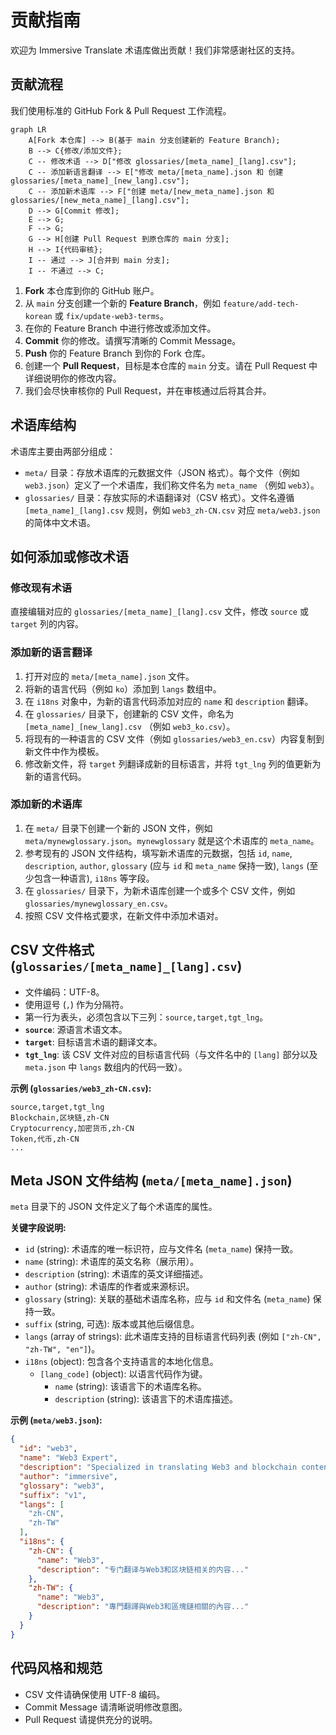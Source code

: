 # 贡献指南

欢迎为 Immersive Translate 术语库做出贡献！我们非常感谢社区的支持。

## 贡献流程

我们使用标准的 GitHub Fork & Pull Request 工作流程。

```mermaid
graph LR
    A[Fork 本仓库] --> B(基于 main 分支创建新的 Feature Branch);
    B --> C{修改/添加文件};
    C -- 修改术语 --> D["修改 glossaries/[meta_name]_[lang].csv"];
    C -- 添加新语言翻译 --> E["修改 meta/[meta_name].json 和 创建 glossaries/[meta_name]_[new_lang].csv"];
    C -- 添加新术语库 --> F["创建 meta/[new_meta_name].json 和 glossaries/[new_meta_name]_[lang].csv"];
    D --> G[Commit 修改];
    E --> G;
    F --> G;
    G --> H[创建 Pull Request 到原仓库的 main 分支];
    H --> I{代码审核};
    I -- 通过 --> J[合并到 main 分支];
    I -- 不通过 --> C;
```

1.  **Fork** 本仓库到你的 GitHub 账户。
2.  从 `main` 分支创建一个新的 **Feature Branch**，例如 `feature/add-tech-korean` 或 `fix/update-web3-terms`。
3.  在你的 Feature Branch 中进行修改或添加文件。
4.  **Commit** 你的修改。请撰写清晰的 Commit Message。
5.  **Push** 你的 Feature Branch 到你的 Fork 仓库。
6.  创建一个 **Pull Request**，目标是本仓库的 `main` 分支。请在 Pull Request 中详细说明你的修改内容。
7.  我们会尽快审核你的 Pull Request，并在审核通过后将其合并。

## 术语库结构

术语库主要由两部分组成：

*   `meta/` 目录：存放术语库的元数据文件（JSON 格式）。每个文件（例如 `web3.json`）定义了一个术语库，我们称文件名为 `meta_name` （例如 `web3`）。
*   `glossaries/` 目录：存放实际的术语翻译对（CSV 格式）。文件名遵循 `[meta_name]_[lang].csv` 规则，例如 `web3_zh-CN.csv` 对应 `meta/web3.json` 的简体中文术语。

## 如何添加或修改术语

### 修改现有术语

直接编辑对应的 `glossaries/[meta_name]_[lang].csv` 文件，修改 `source` 或 `target` 列的内容。

### 添加新的语言翻译

1.  打开对应的 `meta/[meta_name].json` 文件。
2.  将新的语言代码（例如 `ko`）添加到 `langs` 数组中。
3.  在 `i18ns` 对象中，为新的语言代码添加对应的 `name` 和 `description` 翻译。
4.  在 `glossaries/` 目录下，创建新的 CSV 文件，命名为 `[meta_name]_[new_lang].csv` （例如 `web3_ko.csv`）。
5.  将现有的一种语言的 CSV 文件（例如 `glossaries/web3_en.csv`）内容复制到新文件中作为模板。
6.  修改新文件，将 `target` 列翻译成新的目标语言，并将 `tgt_lng` 列的值更新为新的语言代码。

### 添加新的术语库

1.  在 `meta/` 目录下创建一个新的 JSON 文件，例如 `meta/mynewglossary.json`。`mynewglossary` 就是这个术语库的 `meta_name`。
2.  参考现有的 JSON 文件结构，填写新术语库的元数据，包括 `id`, `name`, `description`, `author`, `glossary` (应与 `id` 和 `meta_name` 保持一致), `langs` (至少包含一种语言), `i18ns` 等字段。
3.  在 `glossaries/` 目录下，为新术语库创建一个或多个 CSV 文件，例如 `glossaries/mynewglossary_en.csv`。
4.  按照 CSV 文件格式要求，在新文件中添加术语对。

## CSV 文件格式 (`glossaries/[meta_name]_[lang].csv`)

*   文件编码：UTF-8。
*   使用逗号 (`,`) 作为分隔符。
*   第一行为表头，必须包含以下三列：`source,target,tgt_lng`。
*   **`source`**: 源语言术语文本。
*   **`target`**: 目标语言术语的翻译文本。
*   **`tgt_lng`**: 该 CSV 文件对应的目标语言代码（与文件名中的 `[lang]` 部分以及 `meta.json` 中 `langs` 数组内的代码一致）。

**示例 (`glossaries/web3_zh-CN.csv`):**

```csv
source,target,tgt_lng
Blockchain,区块链,zh-CN
Cryptocurrency,加密货币,zh-CN
Token,代币,zh-CN
...
```

## Meta JSON 文件结构 (`meta/[meta_name].json`)

`meta` 目录下的 JSON 文件定义了每个术语库的属性。

**关键字段说明:**

*   `id` (string): 术语库的唯一标识符，应与文件名 (`meta_name`) 保持一致。
*   `name` (string): 术语库的英文名称（展示用）。
*   `description` (string): 术语库的英文详细描述。
*   `author` (string): 术语库的作者或来源标识。
*   `glossary` (string): 关联的基础术语库名称，应与 `id` 和文件名 (`meta_name`) 保持一致。
*   `suffix` (string, 可选): 版本或其他后缀信息。
*   `langs` (array of strings): 此术语库支持的目标语言代码列表 (例如 `["zh-CN", "zh-TW", "en"]`)。
*   `i18ns` (object): 包含各个支持语言的本地化信息。
    *   `[lang_code]` (object): 以语言代码作为键。
        *   `name` (string): 该语言下的术语库名称。
        *   `description` (string): 该语言下的术语库描述。

**示例 (`meta/web3.json`):**

```json
{
  "id": "web3",
  "name": "Web3 Expert",
  "description": "Specialized in translating Web3 and blockchain content...",
  "author": "immersive",
  "glossary": "web3",
  "suffix": "v1",
  "langs": [
    "zh-CN",
    "zh-TW"
  ],
  "i18ns": {
    "zh-CN": {
      "name": "Web3",
      "description": "专门翻译与Web3和区块链相关的内容..."
    },
    "zh-TW": {
      "name": "Web3",
      "description": "專門翻譯與Web3和區塊鏈相關的內容..."
    }
  }
}
```

## 代码风格和规范

*   CSV 文件请确保使用 UTF-8 编码。
*   Commit Message 请清晰说明修改意图。
*   Pull Request 请提供充分的说明。
